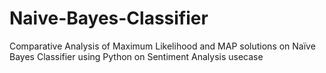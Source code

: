# Naive-Bayes-Classifier
Comparative Analysis of Maximum Likelihood and MAP solutions on Naïve Bayes Classifier using Python on Sentiment Analysis usecase
